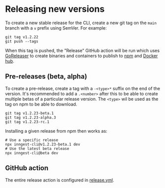 # Releasing new versions

To create a new stable release for the CLI, create a new git tag on the `main` branch with a `v` prefix using SemVer. For example:

```
git tag v1.2.22
git push --tags
```

When this tag is pushed, the "Release" GitHub action will be run which uses [GoReleaser](https://goreleaser.com/) to create binaries and containers to publish to [npm](https://www.npmjs.com/package/inngest-cli) and [Docker hub](https://hub.docker.com/r/inngest/inngest).

## Pre-releases (beta, alpha)

To create a pre-release, create a tag with a `-<type>*` suffix on the end of the version. It's recommended to add a `.<number>` after this to be able to create multiple betas of a particular release version. The `<type>` wil be used as the tag on npm to be able to download.

```
git tag v1.2.23-beta.1
git tag v1.2.23-alpha.3
git tag v1.2.23-rc.1
```

Installing a given release from npm then works as:

```
# Use a specific release
npx inngest-cli@v1.2.23-beta.1 dev
# Use the latest beta release
npx inngest-cli@beta dev
```

## GitHub action

The entire release action is configured in [release.yml](.github/workflows/release.yml).
